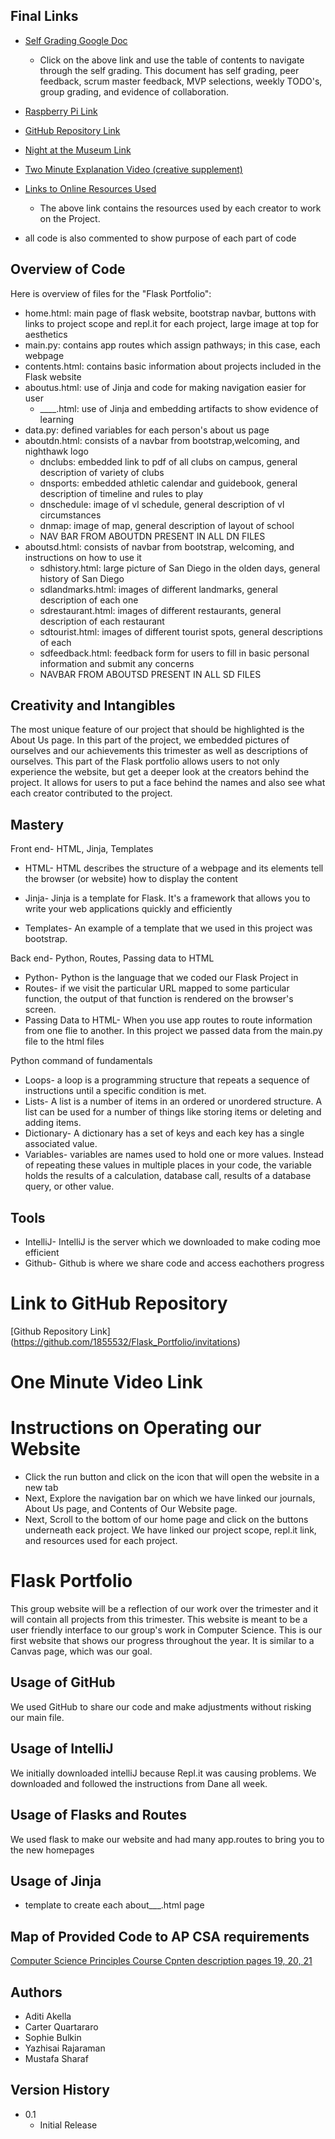 
## Final Links
* [Self Grading Google Doc](https://docs.google.com/document/d/1vtITMYkZ187jyhb8SKm0TCy7zE6V5hX_I1v7qYoonfQ/edit?usp=sharing)
    * Click on the above link and use the table of contents to navigate through the self grading. This document has self grading, peer feedback, scrum master feedback, MVP selections, weekly TODO's, group grading, and evidence of collaboration. 
* [Raspberry Pi Link](http://107.200.91.165:5000/)

* [GitHub Repository Link](https://github.com/aditiakella/Flask_Portfolio.git)

* [Night at the Museum Link](https://127.0.0.1:5002/period2/)

* [Two Minute Explanation Video (creative supplement)](https://drive.google.com/file/d/1ciD4gnTIcOilLWbCWsot7vuUzn_iX2G3/view?usp=sharing)

* [Links to Online Resources Used](https://docs.google.com/document/d/1TrZm3bm79y3q8ljk1iNDpy-pxuR8tJrSV40HXL3KW1o/edit?usp=sharing)
    * The above link contains the resources used by each creator to work on the Project.
* all code is also commented to show purpose of each part of code
## Overview of Code
Here is overview of files for the "Flask Portfolio":
* home.html: main page of flask website, bootstrap navbar, buttons with links to project scope and repl.it for each project, large image at top for aesthetics
* main.py: contains app routes which assign pathways; in this case, each webpage
* contents.html: contains basic information about projects included in the Flask website
* aboutus.html: use of Jinja and code for making navigation easier for user
    * ____.html: use of Jinja and embedding artifacts to show evidence of learning
* data.py: defined variables for each person's about us page
* aboutdn.html: consists of a navbar from bootstrap,welcoming, and nighthawk logo
    * dnclubs: embedded link to pdf of all clubs on campus, general description of variety of clubs
    * dnsports: embedded athletic calendar and guidebook, general description of timeline and rules to play
    * dnschedule: image of vl schedule, general description of vl circumstances
    * dnmap: image of map, general description of layout of school
    * NAV BAR FROM ABOUTDN PRESENT IN ALL DN FILES
* aboutsd.html: consists of navbar from bootstrap, welcoming, and instructions on how to use it
    * sdhistory.html: large picture of San Diego in the olden days, general history of San Diego
    * sdlandmarks.html: images of different landmarks, general description of each one
    * sdrestaurant.html: images of different restaurants, general description of each restaurant
    * sdtourist.html: images of different tourist spots, general descriptions of each
    * sdfeedback.html: feedback form for users to fill in basic personal information and submit any concerns
    * NAVBAR FROM ABOUTSD PRESENT IN ALL SD FILES
    
## Creativity and Intangibles 
The most unique feature of our project that should be highlighted is the About Us page. In this part of the project, we embedded pictures of ourselves and our achievements this trimester as well as descriptions of ourselves. This part of the Flask portfolio allows users to not only experience the website, but get a deeper look at the creators behind the project. It allows for users to put a face behind the names and also see what each creator contributed to the project.


## Mastery
Front end- HTML, Jinja, Templates
* HTML- HTML describes the structure of a webpage and its elements tell the browser (or website) how to display the content
* Jinja- Jinja is a template for Flask. It's a framework that allows you to write your web applications quickly and efficiently 

* Templates- An example of a template that we used in this project was bootstrap. 


Back end- Python, Routes, Passing data to HTML
* Python- Python is the language that we coded our Flask Project in
* Routes-  if we visit the particular URL mapped to some particular function, the output of that function is rendered on the browser's screen.
* Passing Data to HTML- When you use app routes to route information from one flie to another. In this project we passed data from the main.py file to the html files

Python command of fundamentals
* Loops- a loop is a programming structure that repeats a sequence of instructions until a specific condition is met. 
* Lists- A list is a number of items in an ordered or unordered structure. A list can be used for a number of things like storing items or deleting and adding items. 
* Dictionary- A dictionary has a set of keys and each key has a single associated value.
* Variables- variables are names used to hold one or more values. Instead of repeating these values in multiple places in your code, the variable holds the results of a calculation, database call, results of a database query, or other value.

## Tools
* IntelliJ- IntelliJ is the server which we downloaded to make coding moe efficient
* Github- Github is where we share code and access eachothers progress





# Link to GitHub Repository
[Github Repository Link] (https://github.com/1855532/Flask_Portfolio/invitations)
# One Minute Video Link

# Instructions on Operating our Website
* Click the run button and click on the icon that will open the website in a new tab
* Next, Explore the navigation bar on which we have linked our journals, About Us page, and Contents of Our Website page.
* Next, Scroll to the bottom of our home page and click on the buttons underneath eack project. We have linked our project scope, repl.it link, and resources used for each project.

# Flask Portfolio
 This group website will be a reflection of our work over the trimester and it will contain all projects from this trimester. This website is meant to be a user friendly interface to our group's work in Computer Science. This is our first website that shows our progress throughout the year. It is similar to a Canvas page, which was our goal.


 
##  Usage of GitHub
We used GitHub to share our code and make adjustments without risking our main file. 
## Usage of IntelliJ
We initially downloaded intelliJ because Repl.it was causing problems. We downloaded and followed the instructions from Dane all week.
## Usage of Flasks and Routes
We used flask to make our website and had many app.routes to bring you to the new homepages

## Usage of Jinja
* template to create each about___.html page
## Map of Provided Code to AP CSA requirements
[Computer Science Principles Course Cpnten description pages 19, 20, 21](https://apcentral.collegeboard.org/pdf/ap-computer-science-a-course-and-exam-description.pdf?course=ap-computer-science-a)





## Authors
* Aditi Akella
* Carter Quartararo
* Sophie Bulkin
* Yazhisai Rajaraman
* Mustafa Sharaf

## Version History
* 0.1
    * Initial Release
    
